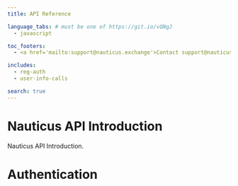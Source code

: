 ```yaml
---
title: API Reference

language_tabs: # must be one of https://git.io/vQNgJ
  - javascript

toc_footers:
  - <a href='mailto:support@nauticus.exchange'>Contact support@nauticus.exchange</a>

includes:
  - reg-auth
  - user-info-calls

search: true
---
```


# Nauticus API Introduction

Nauticus API Introduction.

# Authentication


